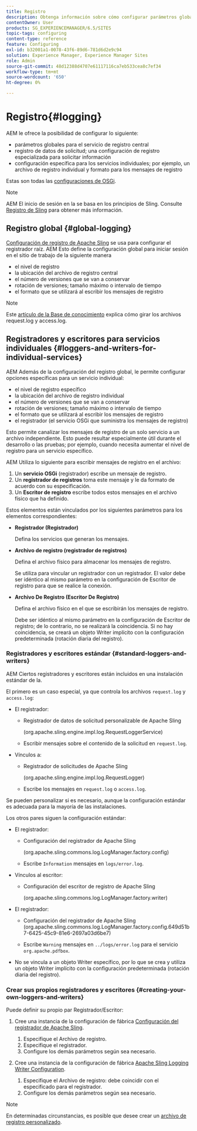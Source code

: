 ```yaml
---
title: Registro
description: Obtenga información sobre cómo configurar parámetros globales para el servicio de registro central, la configuración específica de los servicios individuales o cómo solicitar el registro de datos.
contentOwner: User
products: SG_EXPERIENCEMANAGER/6.5/SITES
topic-tags: configuring
content-type: reference
feature: Configuring
exl-id: b32001a1-0078-43f6-89d6-781d6d2e9c94
solution: Experience Manager, Experience Manager Sites
role: Admin
source-git-commit: 48d12388d4707e61117116ca7eb533cea8c7ef34
workflow-type: tm+mt
source-wordcount: '650'
ht-degree: 0%

---
```


# Registro{#logging}

AEM le ofrece la posibilidad de configurar lo siguiente:

* parámetros globales para el servicio de registro central
* registro de datos de solicitud; una configuración de registro especializada para solicitar información
* configuración específica para los servicios individuales; por ejemplo, un archivo de registro individual y formato para los mensajes de registro

Estas son todas las [configuraciones de OSGi](/help/sites-deploying/configuring-osgi.md).

>[!NOTE]
>
>AEM El inicio de sesión en la se basa en los principios de Sling. Consulte [Registro de Sling](https://sling.apache.org/site/logging.html) para obtener más información.

## Registro global {#global-logging}

[Configuración de registro de Apache Sling](/help/sites-deploying/osgi-configuration-settings.md) se usa para configurar el registrador raíz. AEM Esto define la configuración global para iniciar sesión en el sitio de trabajo de la siguiente manera

* el nivel de registro
* la ubicación del archivo de registro central
* el número de versiones que se van a conservar
* rotación de versiones; tamaño máximo o intervalo de tiempo
* el formato que se utilizará al escribir los mensajes de registro

>[!NOTE]
>
>Este [artículo de la Base de conocimiento](https://helpx.adobe.com/experience-manager/kb/HowToRotateRequestAndAccessLog.html) explica cómo girar los archivos request.log y access.log.

## Registradores y escritores para servicios individuales {#loggers-and-writers-for-individual-services}

AEM Además de la configuración del registro global, le permite configurar opciones específicas para un servicio individual:

* el nivel de registro específico
* la ubicación del archivo de registro individual
* el número de versiones que se van a conservar
* rotación de versiones; tamaño máximo o intervalo de tiempo
* el formato que se utilizará al escribir los mensajes de registro
* el registrador (el servicio OSGi que suministra los mensajes de registro)

Esto permite canalizar los mensajes de registro de un solo servicio a un archivo independiente. Esto puede resultar especialmente útil durante el desarrollo o las pruebas; por ejemplo, cuando necesita aumentar el nivel de registro para un servicio específico.

AEM Utiliza lo siguiente para escribir mensajes de registro en el archivo:

1. Un **servicio OSGi** (registrador) escribe un mensaje de registro.
1. Un **registrador de registros** toma este mensaje y le da formato de acuerdo con su especificación.
1. Un **Escritor de registro** escribe todos estos mensajes en el archivo físico que ha definido.

Estos elementos están vinculados por los siguientes parámetros para los elementos correspondientes:

* **Registrador (Registrador)**

  Defina los servicios que generan los mensajes.

* **Archivo de registro (registrador de registros)**

  Defina el archivo físico para almacenar los mensajes de registro.

  Se utiliza para vincular un registrador con un registrador. El valor debe ser idéntico al mismo parámetro en la configuración de Escritor de registro para que se realice la conexión.

* **Archivo De Registro (Escritor De Registro)**

  Defina el archivo físico en el que se escribirán los mensajes de registro.

  Debe ser idéntico al mismo parámetro en la configuración de Escritor de registro; de lo contrario, no se realizará la coincidencia. Si no hay coincidencia, se creará un objeto Writer implícito con la configuración predeterminada (rotación diaria del registro).

### Registradores y escritores estándar {#standard-loggers-and-writers}

AEM Ciertos registradores y escritores están incluidos en una instalación estándar de la.

El primero es un caso especial, ya que controla los archivos `request.log` y `access.log`:

* El registrador:

   * Registrador de datos de solicitud personalizable de Apache Sling

     (org.apache.sling.engine.impl.log.RequestLoggerService)

   * Escribir mensajes sobre el contenido de la solicitud en `request.log`.

* Vínculos a:

   * Registrador de solicitudes de Apache Sling

     (org.apache.sling.engine.impl.log.RequestLogger)

   * Escribe los mensajes en `request.log` o `access.log`.

Se pueden personalizar si es necesario, aunque la configuración estándar es adecuada para la mayoría de las instalaciones.

Los otros pares siguen la configuración estándar:

* El registrador:

   * Configuración del registrador de Apache Sling

     (org.apache.sling.commons.log.LogManager.factory.config)

   * Escribe `Information` mensajes en `logs/error.log`.

* Vínculos al escritor:

   * Configuración del escritor de registro de Apache Sling

     (org.apache.sling.commons.log.LogManager.factory.writer)

* El registrador:

   * Configuración del registrador de Apache Sling
(org.apache.sling.commons.log.LogManager.factory.config.649d51b7-6425-45c9-81e6-2697a03d6be7)

   * Escribe `Warning` mensajes en `../logs/error.log` para el servicio `org.apache.pdfbox`.

* No se vincula a un objeto Writer específico, por lo que se crea y utiliza un objeto Writer implícito con la configuración predeterminada (rotación diaria del registro).

### Crear sus propios registradores y escritores {#creating-your-own-loggers-and-writers}

Puede definir su propio par Registrador/Escritor:

1. Cree una instancia de la configuración de fábrica [Configuración del registrador de Apache Sling](/help/sites-deploying/osgi-configuration-settings.md).

   1. Especifique el Archivo de registro.
   1. Especifique el registrador.
   1. Configure los demás parámetros según sea necesario.

1. Cree una instancia de la configuración de fábrica [Apache Sling Logging Writer Configuration](/help/sites-deploying/osgi-configuration-settings.md).

   1. Especifique el Archivo de registro: debe coincidir con el especificado para el registrador.
   1. Configure los demás parámetros según sea necesario.

>[!NOTE]
>
>En determinadas circunstancias, es posible que desee crear un [archivo de registro personalizado](/help/sites-deploying/monitoring-and-maintaining.md#create-a-custom-log-file).

